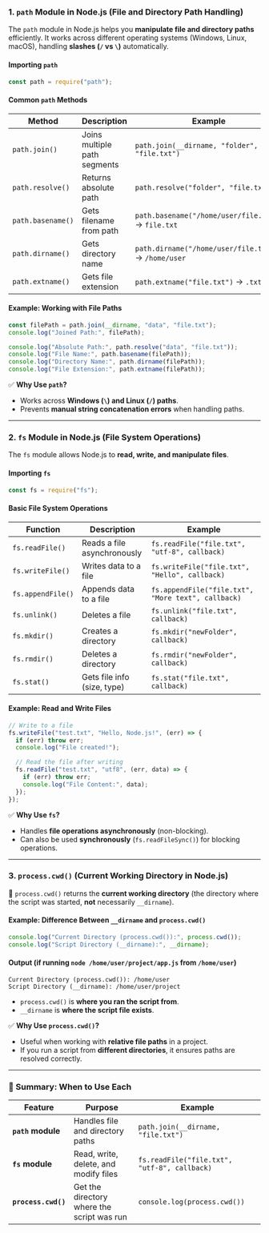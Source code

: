 ### **1. `path` Module in Node.js (File and Directory Path Handling)**

The `path` module in Node.js helps you **manipulate file and directory paths** efficiently. It works across different operating systems (Windows, Linux, macOS), handling **slashes (`/` vs `\`)** automatically.

#### **Importing `path`**

```js
const path = require("path");
```

#### **Common `path` Methods**

| Method            | Description                  | Example                                              |
| ----------------- | ---------------------------- | ---------------------------------------------------- |
| `path.join()`     | Joins multiple path segments | `path.join(__dirname, "folder", "file.txt")`         |
| `path.resolve()`  | Returns absolute path        | `path.resolve("folder", "file.txt")`                 |
| `path.basename()` | Gets filename from path      | `path.basename("/home/user/file.txt")` → `file.txt`  |
| `path.dirname()`  | Gets directory name          | `path.dirname("/home/user/file.txt")` → `/home/user` |
| `path.extname()`  | Gets file extension          | `path.extname("file.txt")` → `.txt`                  |

#### **Example: Working with File Paths**

```js
const filePath = path.join(__dirname, "data", "file.txt");
console.log("Joined Path:", filePath);

console.log("Absolute Path:", path.resolve("data", "file.txt"));
console.log("File Name:", path.basename(filePath));
console.log("Directory Name:", path.dirname(filePath));
console.log("File Extension:", path.extname(filePath));
```

✅ **Why Use `path`?**

- Works across **Windows (`\`) and Linux (`/`) paths**.
- Prevents **manual string concatenation errors** when handling paths.

---

### **2. `fs` Module in Node.js (File System Operations)**

The `fs` module allows Node.js to **read, write, and manipulate files**.

#### **Importing `fs`**

```js
const fs = require("fs");
```

#### **Basic File System Operations**

| Function          | Description                 | Example                                            |
| ----------------- | --------------------------- | -------------------------------------------------- |
| `fs.readFile()`   | Reads a file asynchronously | `fs.readFile("file.txt", "utf-8", callback)`       |
| `fs.writeFile()`  | Writes data to a file       | `fs.writeFile("file.txt", "Hello", callback)`      |
| `fs.appendFile()` | Appends data to a file      | `fs.appendFile("file.txt", "More text", callback)` |
| `fs.unlink()`     | Deletes a file              | `fs.unlink("file.txt", callback)`                  |
| `fs.mkdir()`      | Creates a directory         | `fs.mkdir("newFolder", callback)`                  |
| `fs.rmdir()`      | Deletes a directory         | `fs.rmdir("newFolder", callback)`                  |
| `fs.stat()`       | Gets file info (size, type) | `fs.stat("file.txt", callback)`                    |

#### **Example: Read and Write Files**

```js
// Write to a file
fs.writeFile("test.txt", "Hello, Node.js!", (err) => {
  if (err) throw err;
  console.log("File created!");

  // Read the file after writing
  fs.readFile("test.txt", "utf8", (err, data) => {
    if (err) throw err;
    console.log("File Content:", data);
  });
});
```

✅ **Why Use `fs`?**

- Handles **file operations asynchronously** (non-blocking).
- Can also be used **synchronously** (`fs.readFileSync()`) for blocking operations.

---

### **3. `process.cwd()` (Current Working Directory in Node.js)**

🔹 `process.cwd()` returns the **current working directory** (the directory where the script was started, **not** necessarily `__dirname`).

#### **Example: Difference Between `__dirname` and `process.cwd()`**

```js
console.log("Current Directory (process.cwd()):", process.cwd());
console.log("Script Directory (__dirname):", __dirname);
```

#### **Output (if running `node /home/user/project/app.js` from `/home/user`)**

```
Current Directory (process.cwd()): /home/user
Script Directory (__dirname): /home/user/project
```

- `process.cwd()` is **where you ran the script from**.
- `__dirname` is **where the script file exists**.

✅ **Why Use `process.cwd()`?**

- Useful when working with **relative file paths** in a project.
- If you run a script from **different directories**, it ensures paths are resolved correctly.

---

### **📌 Summary: When to Use Each**

| Feature             | Purpose                                    | Example                                      |
| ------------------- | ------------------------------------------ | -------------------------------------------- |
| **`path` module**   | Handles file and directory paths           | `path.join(__dirname, "file.txt")`           |
| **`fs` module**     | Read, write, delete, and modify files      | `fs.readFile("file.txt", "utf-8", callback)` |
| **`process.cwd()`** | Get the directory where the script was run | `console.log(process.cwd())`                 |
